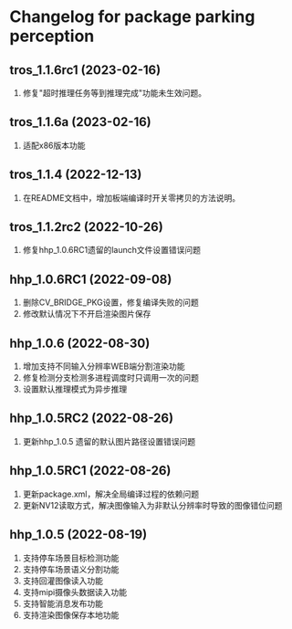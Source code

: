 # Changelog for package parking perception

## tros_1.1.6rc1 (2023-02-16)

1. 修复"超时推理任务等到推理完成"功能未生效问题。

## tros_1.1.6a (2023-02-16)

1. 适配x86版本功能

## tros_1.1.4 (2022-12-13)

1. 在README文档中，增加板端编译时开关零拷贝的方法说明。

## tros_1.1.2rc2 (2022-10-26)

1. 修复hhp_1.0.6RC1遗留的launch文件设置错误问题

## hhp_1.0.6RC1 (2022-09-08)

1. 删除CV_BRIDGE_PKG设置，修复编译失败的问题
2. 修改默认情况下不开启渲染图片保存

## hhp_1.0.6 (2022-08-30)

1. 增加支持不同输入分辨率WEB端分割渲染功能
2. 修复检测分支检测多进程调度时只调用一次的问题
3. 设置默认推理模式为异步推理


## hhp_1.0.5RC2 (2022-08-26)

1. 更新hhp_1.0.5 遗留的默认图片路径设置错误问题

## hhp_1.0.5RC1 (2022-08-26)

1. 更新package.xml，解决全局编译过程的依赖问题
2. 更新NV12读取方式，解决图像输入为非默认分辨率时导致的图像错位问题

## hhp_1.0.5 (2022-08-19)

1. 支持停车场景目标检测功能
2. 支持停车场景语义分割功能
3. 支持回灌图像读入功能
4. 支持mipi摄像头数据读入功能
5. 支持智能消息发布功能
6. 支持渲染图像保存本地功能

